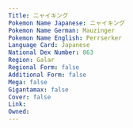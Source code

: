 ```yaml
---
﻿Title: ニャイキング
Pokemon Name Japanese: ニャイキング
Pokemon Name German: Mauzinger
Pokemon Name English: Perrserker
Language Card: Japanese
National Dex Number: 863
Region: Galar
Regional Form: false
Additional Form: false
Mega: false
Gigantamax: false
Cover: false
Link: 
Owned: 
---
```

